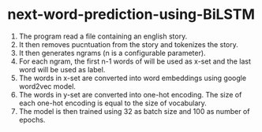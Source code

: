 # next-word-prediction-using-BiLSTM
1. The program read a file containing an english story.
2. It then removes pucntuation from the story and tokenizes the story.
3. It then generates ngrams (n is a configurable parameter).
4. For each ngram, the first n-1 words of will be used as x-set and the last word will be used as label.
5. The words in x-set are converted into word embeddings using google word2vec model.
6. The words in y-set are converted into one-hot encoding. The size of each one-hot encoding is equal to the size of vocabulary.
7. The model is then trained using 32 as batch size and 100 as number of epochs.

